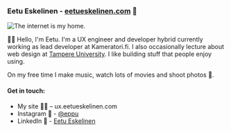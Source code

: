 
### Eetu Eskelinen - [eetueskelinen.com](https://ux.eetueskelinen.com) :dizzy:

![The internet is my home.](https://i.giphy.com/media/ZbNJojSbuJvIIVGl2t/giphy.webp)

🖖🏻 Hello, I'm Eetu. I'm a UX engineer and developer hybrid currently working as lead developer at Kameratori.fi. I also occasionally lecture about web design at [Tampere University](https://www.tuni.fi/en). I like building stuff that people enjoy using. 

On my free time I make music, watch lots of movies and shoot photos 📸.

#### Get in touch:
- My site 👨‍💻 – ux.eetueskelinen.com
- Instagram 🌅 - [@eppu](https://www.instagram.com/eppu/)
- LinkedIn 🤖 - [Eetu Eskelinen](https://www.linkedin.com/in/eetueskelinen/)


